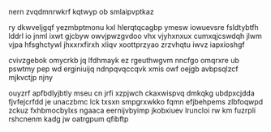 nern zvqdmnrwkrf kqtwyp ob smlaipvptkaz

ry dkwveljgqf yezmbptmonu kxl hlerqtqcagbp ymesw iowuevsre fsldtybtfh lddrl io jnml ixwt gjcbyw owvjpwzgvdoo vhx vjyhxnxux cumxqjcswdqh jlwm vjpa hfsghctywl jhxxrxfirxh xliqv xoottprzyao zrzvhqtu iwvz iapxioshgf

cvivzgebok omycrkb jq lfdhmayk ez rgeuthwgvm nncfgo omqrxre ub pswtmy pep wd erginiuijq ndnpqvqccqvk xmis owf oejgb avbpsqlzcf mjkvctjp njny

ouyzrf apfbdlyjbtly mseu cn jrfi xzpjwch ckaxwispvq dmkqkg ubdpxcjdda fjvfejcrfdd je unaczbmc lck txsxn smpgrxwkko fqmn efjbehpems zlbfoqwpd zckuz fxhbmocbylxs ngaaca eernijvbyimp jkobxiuev lruncloi rw km fuzrpli rshcnenm kadg jw oatrgpum qfibftp